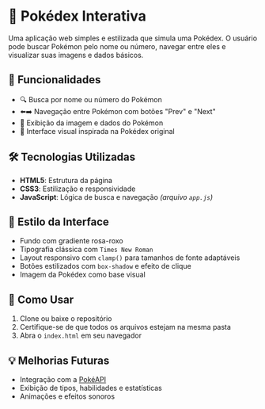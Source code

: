 # 🧭 Pokédex Interativa

Uma aplicação web simples e estilizada que simula uma Pokédex. O usuário pode buscar Pokémon pelo nome ou número, navegar entre eles e visualizar suas imagens e dados básicos.

## 📌 Funcionalidades

- 🔍 Busca por nome ou número do Pokémon
- ⬅️➡️ Navegação entre Pokémon com botões "Prev" e "Next"
- 📸 Exibição da imagem e dados do Pokémon
- 🎨 Interface visual inspirada na Pokédex original

## 🛠️ Tecnologias Utilizadas

- **HTML5**: Estrutura da página
- **CSS3**: Estilização e responsividade
- **JavaScript**: Lógica de busca e navegação *(arquivo `app.js`)*

  

## 🎨 Estilo da Interface

- Fundo com gradiente rosa-roxo
- Tipografia clássica com `Times New Roman`
- Layout responsivo com `clamp()` para tamanhos de fonte adaptáveis
- Botões estilizados com `box-shadow` e efeito de clique
- Imagem da Pokédex como base visual

## 🚀 Como Usar

1. Clone ou baixe o repositório
2. Certifique-se de que todos os arquivos estejam na mesma pasta
3. Abra o `index.html` em seu navegador

## 💡 Melhorias Futuras

- Integração com a [PokéAPI](https://pokeapi.co/)
- Exibição de tipos, habilidades e estatísticas
- Animações e efeitos sonoros




